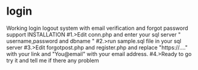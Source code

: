 # login
Working login logout system with email verification and forgot password support
INSTALLATION
#1.>Edit conn.php and enter your sql server " username,password and dbname "
#2.>run sample.sql file in your sql server
#3.>Edit forgotpost.php and register.php and replace "https://...." with your link and "You@email" with your email address.
#4.>Ready to go try it and tell me if there any problem
